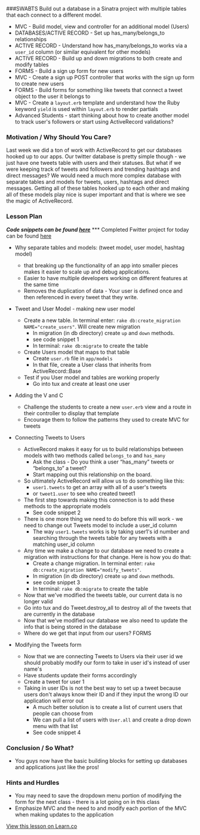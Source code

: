 ###SWABTS
  Build out a database in a Sinatra project with multiple tables that each connect to a different model.
  + MVC - Build model, view and controller for an additional model (Users)
  + DATABASES/ACTIVE RECORD -  Set up has_many/belongs_to relationships
  + ACTIVE RECORD - Understand how has_many/belongs_to works via a `user_id` column (or similar equivalent for other models)
  + ACTIVE RECORD - Build up and down migrations to both create and modify tables
  + FORMS - Build a sign up form for new users
  + MVC - Create a sign up POST controller that works with the sign up form to create new users
  + FORMS - Build forms for something like tweets that connect a tweet object to the user it belongs to
  + MVC - Create a `layout.erb` template and understand how the Ruby keyword `yield` is used within `layout.erb` to render partials
  + Advanced Students - start thinking about how to create another model to track user's followers or start using ActiveRecord validations?

### Motivation / Why Should You Care?
Last week we did a ton of work with ActiveRecord to get our databases hooked up to our apps. Our twitter database is pretty simple though - we just have one tweets table with users and their statuses. But what if we were keeping track of tweets and followers and trending hashtags and direct messages? We would need a much more complex database with separate tables and models for tweets, users, hashtags and direct messages. Getting all of these tables hooked up to each other and making all of these models play nice is super important and that is where we see the magic of ActiveRecord.

### Lesson Plan
***Code snippets can be found [here](https://github.com/learn-co-curriculum/hs-week-4-code-snippets/)***
*** Completed Fwitter project for today can be found [here](https://github.com/learn-co-curriculum/hs-advanced-ruby-sinatra-template/tree/week-4)

+ Why separate tables and models: (tweet model, user model, hashtag model)
  * that breaking up the functionality of an app into smaller pieces makes it easier to scale up and debug applications.
  * Easier to have multiple developers working on different features at the same time
  * Removes the duplication of data - Your user is defined once and then referenced in every tweet that they write.

+ Tweet and User Model - making new user model
  * Create a new table. In terminal enter: `rake db:create_migration NAME="create_users"`. Will create new migration
    * In migration (in db directory) create `up` and `down` methods.
    * see code snippet 1
    * In terminal: `rake db:migrate` to create the table
  * Create Users model that maps to that table
    * Create `user.rb` file in `app/models`
    * In that file, create a User class that inherits from ActiveRecord::Base
  * Test if you User model and tables are working properly
    * Go into tux and create at least one user
+ Adding the V and C
  * Challenge the students to create a new `user.erb` view and a route in their controller to display that template
  * Encourage them to follow the patterns they used to create MVC for tweets
+ Connecting Tweets to Users
  * ActiveRecord makes it easy for us to build relationships between models with two methods called `belongs_to` and `has_many`
    * Ask the class - Do you think a user “has_many” tweets or “belongs_to” a tweet?
    * Start mapping out this relationship on the board.
  * So ultimately ActiveRecord will allow us to do something like this:
    * `user1.tweets` to get an array with all of a user's tweets
    * or `tweet1.user` to see who created tweet1
  * The first step towards making this connection is to add these methods to the appropriate models
    * See code snippet 2
  * There is one more thing we need to do before this will work - we need to change out Tweets model to include a user_id column
    * The way `user1.tweets` works is by taking user1's id number and searching through the tweets table for any tweets with a matching user_id column
  * Any time we make a change to our database we need to create a migration with instructions for that change. Here is how you do that:
    * Create a change migration. In terminal enter: `rake db:create_migration NAME="modify_tweets"`.
    * In migration (in db directory) create `up` and `down` methods.
    * see code snippet 3
    * In terminal: `rake db:migrate` to create the table
  * Now that we've modified the tweets table, our current data is no longer valid
  * Go into tux and do Tweet.destroy_all to destroy all of the tweets that are currently in the database
  * Now that we've modified our database we also need to update the info that is being stored in the database
  * Where do we get that input from our users? FORMS
+ Modifying the Tweets form
  * Now that we are connecting Tweets to Users via their user id we should probably modify our form to take in user id's instead of user name's
  * Have students update their forms accordingly
  * Create a tweet for user 1
  * Taking in user IDs is not the best way to set up a tweet because users don't always know their ID and if they input the wrong ID our application will error out
    * A much better solution is to create a list of current users that people can choose from
    * We can pull a list of users with `User.all` and create a drop down menu with that list
    * See code snippet 4

### Conclusion / So What?
* You guys now have the basic building blocks for setting up databases and applications just like the pros!


### Hints and Hurdles
* You may need to save the dropdown menu portion of modifying the form for the next class - there is a lot going on in this class
* Emphasize MVC and the need to and modify each portion of the MVC when making updates to the application

<a href='https://learn.co/lessons/hs-ruby2-teachers-guide-activerecord-relationships' data-visibility='hidden'>View this lesson on Learn.co</a>
